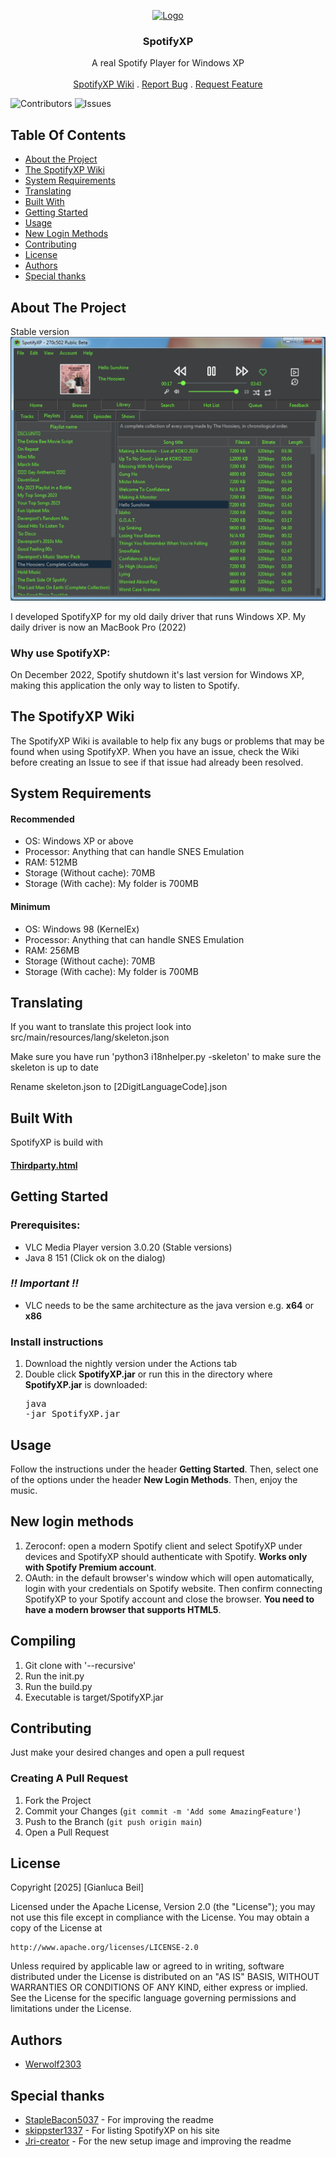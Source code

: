 <p align="center">
  <a href="https://github.com/SpotifyXP/SpotifyXP">
    <img src="https://raw.githubusercontent.com/SpotifyXP/SpotifyXP/main/src/main/resources/spotifyxp.png" alt="Logo" width="80" height="80">
  </a>
<h3 align="center">SpotifyXP</h3>
 <p align="center">
    A real Spotify Player for Windows XP
    <br/>
    <br/>
    <a href="https://github.com/SpotifyXP/SpotifyXP/wiki">SpotifyXP Wiki</a>
    .
    <a href="https://github.com/SpotifyXP/SpotifyXP/issues">Report Bug</a>
    .
    <a href="https://github.com/SpotifyXP/SpotifyXP/issues">Request Feature</a>
  </p>
</p>

![Contributors](https://img.shields.io/github/contributors/SpotifyXP/SpotifyXP?color=dark-green) ![Issues](https://img.shields.io/github/issues/SpotifyXP/SpotifyXP)

<!--![Downloads](https://img.shields.io/github/downloads/SpotifyXP/SpotifyXP/total)-->

## Table Of Contents

* [About the Project](#about-the-project)
* [The SpotifyXP Wiki](#the-spotifyxp-wiki)
* [System Requirements](#system-requirements)
* [Translating](#translating)
* [Built With](#built-with)
* [Getting Started](#getting-started)
* [Usage](#usage)
* [New Login Methods](#new-login-methods)
* [Contributing](#contributing)
* [License](#license)
* [Authors](#authors)
* [Special thanks](#Special-thanks)

## About The Project

Stable version
![Screen Shot](SpotifyXPShowStable.png)


I developed SpotifyXP for my old daily driver that runs Windows XP. My daily driver is now an MacBook Pro (2022)

<h3>Why use SpotifyXP:</h3>

On December 2022, Spotify shutdown it's last version for Windows XP, making this application the only way to listen to Spotify.

## The SpotifyXP Wiki

The SpotifyXP Wiki is available to help fix any bugs or problems that may be found when using SpotifyXP.
When you have an issue, check the Wiki before creating an Issue to see if that issue had already been resolved.


## System Requirements

<h4>Recommended</h4>

* OS: Windows XP or above
* Processor: Anything that can handle SNES Emulation
* RAM: 512MB
* Storage (Without cache): 70MB
* Storage (With cache): My folder is 700MB

<h4>Minimum</h4>

* OS: Windows 98 (KernelEx)
* Processor: Anything that can handle SNES Emulation
* RAM: 256MB
* Storage (Without cache): 70MB
* Storage (With cache): My folder is 700MB

## Translating

<p>If you want to translate this project look into src/main/resources/lang/skeleton.json</p>
<p>Make sure you have run 'python3 i18nhelper.py -skeleton' to make sure the skeleton is up to date</p>
<p>Rename skeleton.json to [2DigitLanguageCode].json</p>


## Built With

SpotifyXP is build with
<br><h4><a href="https://github.com/SpotifyXP/SpotifyXP/blob/main/src/main/resources/setup/thirdparty.html">Thirdparty.html</a></h4>

## Getting Started

### Prerequisites:

- VLC Media Player version 3.0.20 (Stable versions)
- Java 8 151 (Click ok on the dialog)

### ***!! Important !!***
- VLC needs to be the same architecture as the java version e.g. **x64** or **x86**

### Install instructions

1. Download the nightly version under the Actions tab
2. Double click **SpotifyXP.jar** or run this in the directory where **SpotifyXP.jar** is downloaded: <pre>java -jar SpotifyXP.jar</pre>

## Usage

Follow the instructions under the header **Getting Started**. Then, select one of the options under the header **New Login Methods**. 
Then, enjoy the music.

## New login methods
1. Zeroconf: open a modern Spotify client and select SpotifyXP under devices and SpotifyXP should authenticate with Spotify. **Works only with Spotify Premium account**.
2. OAuth: in the default browser's window which will open automatically, login with your credentials on Spotify website. Then confirm connecting SpotifyXP to your Spotify account and close the browser. **You need to have a modern browser that supports HTML5**.


## Compiling

1. Git clone with '--recursive'
2. Run the init.py
3. Run the build.py
4. Executable is target/SpotifyXP.jar

## Contributing

Just make your desired changes and open a pull request

### Creating A Pull Request

1. Fork the Project
2. Commit your Changes (`git commit -m 'Add some AmazingFeature'`)
3. Push to the Branch (`git push origin main`)
4. Open a Pull Request

## License

Copyright [2025] [Gianluca Beil]

Licensed under the Apache License, Version 2.0 (the "License");
you may not use this file except in compliance with the License.
You may obtain a copy of the License at

    http://www.apache.org/licenses/LICENSE-2.0

Unless required by applicable law or agreed to in writing, software
distributed under the License is distributed on an "AS IS" BASIS,
WITHOUT WARRANTIES OR CONDITIONS OF ANY KIND, either express or implied.
See the License for the specific language governing permissions and
limitations under the License.

## Authors

* [Werwolf2303](https://github.com/Werwolf2303/) 

## Special thanks

* [StapleBacon5037](https://github.com/StapleBacon5037) - For improving the readme
* [skippster1337](https://github.com/skipster1337) - For listing SpotifyXP on his site
* [Jri-creator](https://github.com/Jri-creator) - For the new setup image and improving the readme
